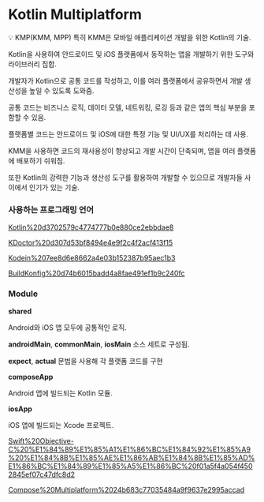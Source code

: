 # Kotlin Multiplatform

<aside>
💡 KMP(KMM, MPP) 특히 KMM은 모바일 애플리케이션 개발을 위한 Kotlin의 기술.

Kotlin을 사용하여 안드로이드 및 iOS 플랫폼에서 동작하는 앱을 개발하기 위한 도구와 라이브러리 집합.

개발자가 Kotlin으로 공통 코드를 작성하고, 이를 여러 플랫폼에서 공유하면서 개발 생산성을 높일 수 있도록 도와줌. 

공통 코드는 비즈니스 로직, 데이터 모델, 네트워킹, 로깅 등과 같은 앱의 핵심 부분을 포함할 수 있음. 

플랫폼별 코드는 안드로이드 및 iOS에 대한 특정 기능 및 UI/UX를 처리하는 데 사용.

KMM을 사용하면 코드의 재사용성이 향상되고 개발 시간이 단축되며, 앱을 여러 플랫폼에 배포하기 쉬워짐. 

또한 Kotlin의 강력한 기능과 생산성 도구를 활용하여 개발할 수 있으므로 개발자들 사이에서 인기가 있는 기술.

</aside>

### **사용하는 프로그래밍 언어**

[Kotlin%20d3702579c4774777b0e880ce2ebbdae8](Kotlin%20d3702579c4774777b0e880ce2ebbdae8)

[KDoctor%20d307d53bf8494e4e9f2c4f2acf413f15](KDoctor%20d307d53bf8494e4e9f2c4f2acf413f15)

[Kodein%207ee8d6e8662a4e03b152387b95aec1b3](Kodein%207ee8d6e8662a4e03b152387b95aec1b3)

[BuildKonfig%20d74b6015badd4a8fae491ef1b9c240fc](BuildKonfig%20d74b6015badd4a8fae491ef1b9c240fc)

### Module

**shared**

Android와 iOS 앱 모두에 공통적인 로직.

**androidMain**, **commonMain**, **iosMain**  소스 세트로 구성됨.

**expect**, **actual** 문법을 사용해 각 플랫폼 코드를 구현

**composeApp**

Android 앱에 빌드되는 Kotlin 모듈.

**iosApp**

iOS 앱에 빌드되는 Xcode 프로젝트.

[Swift%20Objective-C%20%E1%84%89%E1%85%A1%E1%86%BC%E1%84%92%E1%85%A9%20%E1%84%8B%E1%85%AE%E1%86%AB%E1%84%8B%E1%85%AD%E1%86%BC%E1%84%89%E1%85%A5%E1%86%BC%20f01a5f4a054f4502845ef07c47dfc8d2](Swift%20Objective-C%20%E1%84%89%E1%85%A1%E1%86%BC%E1%84%92%E1%85%A9%20%E1%84%8B%E1%85%AE%E1%86%AB%E1%84%8B%E1%85%AD%E1%86%BC%E1%84%89%E1%85%A5%E1%86%BC%20f01a5f4a054f4502845ef07c47dfc8d2)

[Compose%20Multiplatform%2024b683c77035484a9f9637e2995accad](Compose%20Multiplatform%2024b683c77035484a9f9637e2995accad)